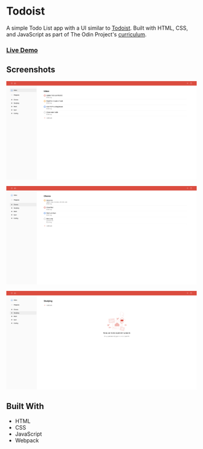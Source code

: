 # Todoist 

A simple Todo List app with a UI similar to [Todoist](https://todoist.com/). Built with HTML, CSS, and JavaScript as part of The Odin Project's [curriculum](https://www.theodinproject.com/).

### [Live Demo](https://emuel-vassallo.github.io/todo-list/)

## Screenshots

![screenshot 1](images/screenshot1.png)

![screenshot 2](images/screenshot2.png)

![screenshot 3](images/screenshot3.png)

## Built With

- HTML
- CSS
- JavaScript
- Webpack
